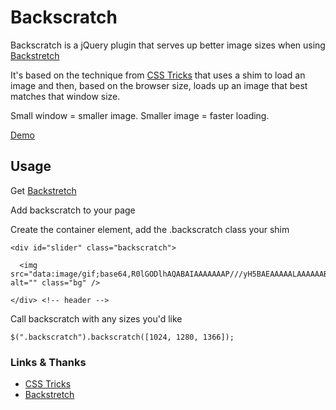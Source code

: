 # Backscratch

Backscratch is a jQuery plugin that serves up better image sizes
when using [Backstretch](http://srobbin.com/jquery-plugins/backstretch/)

It's based on the technique from [CSS Tricks](http://css-tricks.com/perfect-full-page-background-image/) that uses
a shim to load an image and then, based on the browser size, loads up an image
that best matches that window size.

Small window = smaller image. Smaller image = faster loading.

[Demo](http://facetdev.com/demos/backstretch)

## Usage

Get [Backstretch](http://srobbin.com/jquery-plugins/backstretch/)

Add backscratch to your page

Create the container element, add the .backscratch class your shim

    <div id="slider" class="backscratch">

      <img src="data:image/gif;base64,R0lGODlhAQABAIAAAAAAAP///yH5BAEAAAAALAAAAAABAAEAAAIBRAA7" alt="" class="bg" />

    </div> <!-- header -->

Call backscratch with any sizes you'd like

`` $(".backscratch").backscratch([1024, 1280, 1366]); ``

### Links & Thanks

- [CSS Tricks](http://css-tricks.com/perfect-full-page-background-image/)
- [Backstretch](http://srobbin.com/jquery-plugins/backstretch/)